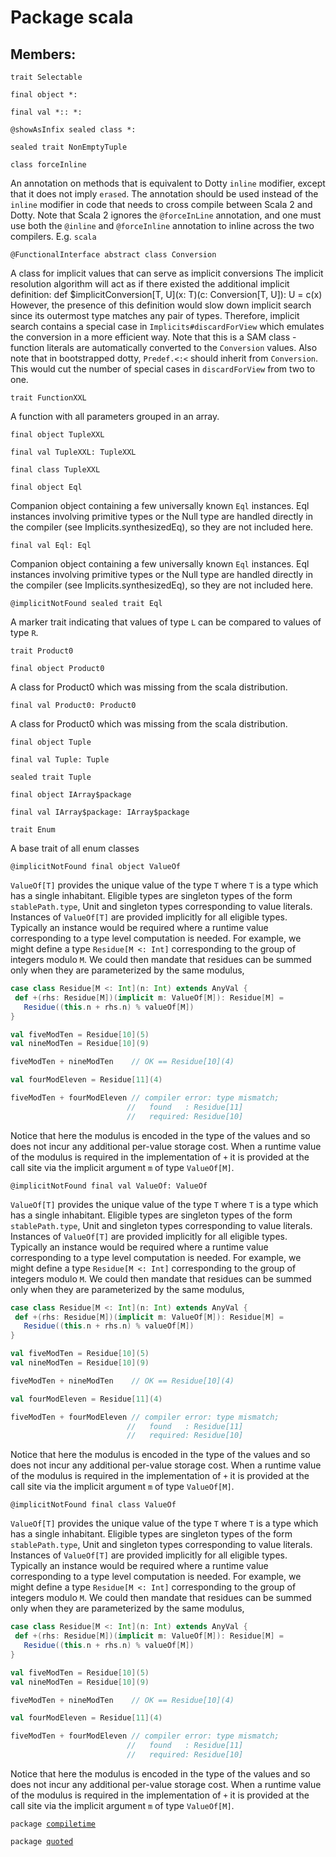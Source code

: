 # Package scala
## Members:
<pre><code class="language-scala" >trait Selectable</pre></code>
<pre><code class="language-scala" >final object *:</pre></code>
<pre><code class="language-scala" >final val *:: *:</pre></code>

<pre><code class="language-scala" >@showAsInfix sealed class *:</pre></code>
<pre><code class="language-scala" >sealed trait NonEmptyTuple</pre></code>
<pre><code class="language-scala" >class forceInline</pre></code>
An annotation on methods that is equivalent to Dotty `inline` modifier,
except that it does not imply `erased`.
The annotation should be used instead of the `inline` modifier in code
that needs to cross compile between Scala 2 and Dotty.
Note that Scala 2 ignores the `@forceInLine` annotation, and one must use
both the `@inline` and `@forceInline` annotation to inline across the
two compilers. E.g.
```scala```

<pre><code class="language-scala" >@FunctionalInterface abstract class Conversion</pre></code>
A class for implicit values that can serve as implicit conversions
The implicit resolution algorithm will act as if there existed
the additional implicit definition:
  def $implicitConversion[T, U](x: T)(c: Conversion[T, U]): U = c(x)
However, the presence of this definition would slow down implicit search since
its outermost type matches any pair of types. Therefore, implicit search
contains a special case in `Implicits#discardForView` which emulates the
conversion in a more efficient way.
Note that this is a SAM class - function literals are automatically converted
to the `Conversion` values.
Also note that in bootstrapped dotty, `Predef.<:<` should inherit from
`Conversion`. This would cut the number of special cases in `discardForView`
from two to one.

<pre><code class="language-scala" >trait FunctionXXL</pre></code>
A function with all parameters grouped in an array.

<pre><code class="language-scala" >final object TupleXXL</pre></code>
<pre><code class="language-scala" >final val TupleXXL: TupleXXL</pre></code>

<pre><code class="language-scala" >final class TupleXXL</pre></code>
<pre><code class="language-scala" >final object Eql</pre></code>
Companion object containing a few universally known `Eql` instances.
Eql instances involving primitive types or the Null type are handled directly in
the compiler (see Implicits.synthesizedEq), so they are not included here.

<pre><code class="language-scala" >final val Eql: Eql</pre></code>
Companion object containing a few universally known `Eql` instances.
Eql instances involving primitive types or the Null type are handled directly in
the compiler (see Implicits.synthesizedEq), so they are not included here.


<pre><code class="language-scala" >@implicitNotFound sealed trait Eql</pre></code>
A marker trait indicating that values of type `L` can be compared to values of type `R`.

<pre><code class="language-scala" >trait Product0</pre></code>
<pre><code class="language-scala" >final object Product0</pre></code>
A class for Product0 which was missing from the scala distribution.

<pre><code class="language-scala" >final val Product0: Product0</pre></code>
A class for Product0 which was missing from the scala distribution.


<pre><code class="language-scala" >final object Tuple</pre></code>
<pre><code class="language-scala" >final val Tuple: Tuple</pre></code>

<pre><code class="language-scala" >sealed trait Tuple</pre></code>
<pre><code class="language-scala" >final object IArray$package</pre></code>
<pre><code class="language-scala" >final val IArray$package: IArray$package</pre></code>

<pre><code class="language-scala" >trait Enum</pre></code>
A base trait of all enum classes

<pre><code class="language-scala" >@implicitNotFound final object ValueOf</pre></code>
`ValueOf[T]` provides the unique value of the type `T` where `T` is a type which has a
single inhabitant. Eligible types are singleton types of the form `stablePath.type`,
Unit and singleton types corresponding to value literals.
Instances of `ValueOf[T]` are provided implicitly for all eligible types. Typically
an instance would be required where a runtime value corresponding to a type level
computation is needed.
For example, we might define a type `Residue[M <: Int]` corresponding to the group of
integers modulo `M`. We could then mandate that residues can be summed only when they
are parameterized by the same modulus,
```scala
case class Residue[M <: Int](n: Int) extends AnyVal {
 def +(rhs: Residue[M])(implicit m: ValueOf[M]): Residue[M] =
   Residue((this.n + rhs.n) % valueOf[M])
}

val fiveModTen = Residue[10](5)
val nineModTen = Residue[10](9)

fiveModTen + nineModTen    // OK == Residue[10](4)

val fourModEleven = Residue[11](4)

fiveModTen + fourModEleven // compiler error: type mismatch;
                          //   found   : Residue[11]
                          //   required: Residue[10]
```
Notice that here the modulus is encoded in the type of the values and so does not
incur any additional per-value storage cost. When a runtime value of the modulus
is required in the implementation of `+` it is provided at the call site via the
implicit argument `m` of type `ValueOf[M]`.

<pre><code class="language-scala" >@implicitNotFound final val ValueOf: ValueOf</pre></code>
`ValueOf[T]` provides the unique value of the type `T` where `T` is a type which has a
single inhabitant. Eligible types are singleton types of the form `stablePath.type`,
Unit and singleton types corresponding to value literals.
Instances of `ValueOf[T]` are provided implicitly for all eligible types. Typically
an instance would be required where a runtime value corresponding to a type level
computation is needed.
For example, we might define a type `Residue[M <: Int]` corresponding to the group of
integers modulo `M`. We could then mandate that residues can be summed only when they
are parameterized by the same modulus,
```scala
case class Residue[M <: Int](n: Int) extends AnyVal {
 def +(rhs: Residue[M])(implicit m: ValueOf[M]): Residue[M] =
   Residue((this.n + rhs.n) % valueOf[M])
}

val fiveModTen = Residue[10](5)
val nineModTen = Residue[10](9)

fiveModTen + nineModTen    // OK == Residue[10](4)

val fourModEleven = Residue[11](4)

fiveModTen + fourModEleven // compiler error: type mismatch;
                          //   found   : Residue[11]
                          //   required: Residue[10]
```
Notice that here the modulus is encoded in the type of the values and so does not
incur any additional per-value storage cost. When a runtime value of the modulus
is required in the implementation of `+` it is provided at the call site via the
implicit argument `m` of type `ValueOf[M]`.


<pre><code class="language-scala" >@implicitNotFound final class ValueOf</pre></code>
`ValueOf[T]` provides the unique value of the type `T` where `T` is a type which has a
single inhabitant. Eligible types are singleton types of the form `stablePath.type`,
Unit and singleton types corresponding to value literals.
Instances of `ValueOf[T]` are provided implicitly for all eligible types. Typically
an instance would be required where a runtime value corresponding to a type level
computation is needed.
For example, we might define a type `Residue[M <: Int]` corresponding to the group of
integers modulo `M`. We could then mandate that residues can be summed only when they
are parameterized by the same modulus,
```scala
case class Residue[M <: Int](n: Int) extends AnyVal {
 def +(rhs: Residue[M])(implicit m: ValueOf[M]): Residue[M] =
   Residue((this.n + rhs.n) % valueOf[M])
}

val fiveModTen = Residue[10](5)
val nineModTen = Residue[10](9)

fiveModTen + nineModTen    // OK == Residue[10](4)

val fourModEleven = Residue[11](4)

fiveModTen + fourModEleven // compiler error: type mismatch;
                          //   found   : Residue[11]
                          //   required: Residue[10]
```
Notice that here the modulus is encoded in the type of the values and so does not
incur any additional per-value storage cost. When a runtime value of the modulus
is required in the implementation of `+` it is provided at the call site via the
implicit argument `m` of type `ValueOf[M]`.

<pre><code class="language-scala" >package <a href="./compiletime/compiletime.md">compiletime</a></pre></code><pre><code class="language-scala" >package <a href="./quoted/quoted.md">quoted</a></pre></code>